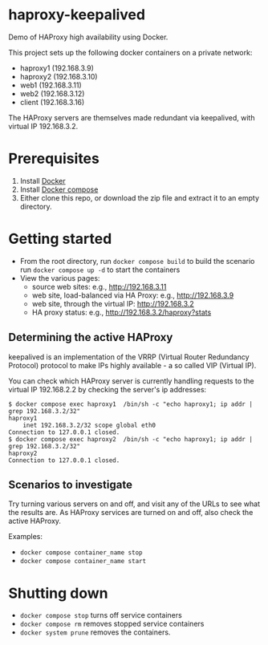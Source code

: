 haproxy-keepalived
====================

Demo of HAProxy high availability using Docker.

This project sets up the following docker containers on a private network:

* haproxy1 (192.168.3.9)
* haproxy2 (192.168.3.10)
* web1 (192.168.3.11)
* web2 (192.168.3.12)
* client (192.168.3.16)

The HAProxy servers are themselves made redundant via keepalived, with
virtual IP 192.168.3.2.

# Prerequisites

1.  Install [Docker](https://docs.docker.com/engine/install/)
2.  Install [Docker compose](https://docs.docker.com/compose/install/)
3.  Either clone this repo, or download the zip file and extract it to an empty directory.

# Getting started

* From the root directory, 
    run `docker compose build` to build the scenario
    run `docker compose up -d` to start the containers
* View the various pages:
  * source web sites: e.g., http://192.168.3.11
  * web site, load-balanced via HA Proxy: e.g., http://192.168.3.9
  * web site, through the virtual IP: http://192.168.3.2
  * HA proxy status: e.g., http://192.168.3.2/haproxy?stats

## Determining the active HAProxy

keepalived is an implementation of the VRRP (Virtual Router Redundancy
Protocol) protocol to make IPs highly available - a so called VIP
(Virtual IP).

You can check which HAProxy server is currently handling requests to the virtual IP 192.168.2.2 by checking the server's ip addresses:

    $ docker compose exec haproxy1  /bin/sh -c "echo haproxy1; ip addr | grep 192.168.3.2/32"
    haproxy1
        inet 192.168.3.2/32 scope global eth0
    Connection to 127.0.0.1 closed.
    $ docker compose exec haproxy2  /bin/sh -c "echo haproxy1; ip addr | grep 192.168.3.2/32"
    haproxy2
    Connection to 127.0.0.1 closed.

## Scenarios to investigate

Try turning various servers on and off, and visit any of the URLs to
see what the results are.  As HAProxy services are turned on and off,
also check the active HAProxy.

Examples:

* `docker compose container_name stop`
* `docker compose container_name start`


# Shutting down

* `docker compose stop` turns off service containers
* `docker compose rm` removes stopped service containers
* `docker system prune` removes the containers.
